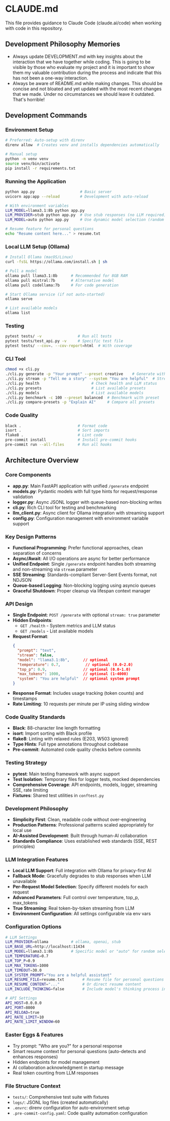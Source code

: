 # CLAUDE.md

This file provides guidance to Claude Code (claude.ai/code) when working with code in this repository.

## Development Philosophy Memories

- Always update DEVELOPMENT.md with key insights about the interaction that we have together while coding. This is going to be visible by those who evaluate my project and it is important to show them my valuable contribution during the process and indicate that this has not been a one-way interaction.
- Always be aware of README.md while making changes. This should be concise and not bloated and yet updated with the most recent changes that we made. Under no circumstances we should leave it outdated. That's horrible!

## Development Commands

### Environment Setup
```bash
# Preferred: Auto-setup with direnv
direnv allow  # Creates venv and installs dependencies automatically

# Manual setup
python -m venv venv
source venv/bin/activate
pip install -r requirements.txt
```

### Running the Application
```bash
python app.py                    # Basic server
uvicorn app:app --reload         # Development with auto-reload

# With environment variables
LLM_MODEL=llama3.1:8b python app.py
LLM_PROVIDER=stub python app.py  # Use stub responses (no LLM required)
LLM_MODEL=auto python app.py     # Use dynamic model selection (random from available)

# Resume feature for personal questions
echo "Resume content here..." > resume.txt
```

### Local LLM Setup (Ollama)
```bash
# Install Ollama (macOS/Linux)
curl -fsSL https://ollama.com/install.sh | sh

# Pull a model
ollama pull llama3.1:8b      # Recommended for 8GB RAM
ollama pull mistral:7b       # Alternative model
ollama pull codellama:7b     # For code generation

# Start Ollama service (if not auto-started)
ollama serve

# List available models
ollama list
```

### Testing
```bash
pytest tests/ -v                # Run all tests
pytest tests/test_api.py -v     # Specific test file
pytest tests/ --cov=. --cov-report=html  # With coverage
```

### CLI Tool
```bash
chmod +x cli.py
./cli.py generate -p "Your prompt" --preset creative    # Generate with preset
./cli.py stream -p "Tell me a story" --system "You are helpful"  # Stream with system prompt
./cli.py health                       # Check health and LLM status
./cli.py presets                      # List available presets
./cli.py models                       # List available models
./cli.py benchmark -c 100 --preset balanced  # Benchmark with preset
./cli.py compare-presets -p "Explain AI"     # Compare all presets
```

### Code Quality
```bash
black .                         # Format code
isort .                         # Sort imports
flake8 .                        # Lint code
pre-commit install              # Install pre-commit hooks
pre-commit run --all-files      # Run all hooks
```

## Architecture Overview

### Core Components
- **app.py**: Main FastAPI application with unified `/generate` endpoint
- **models.py**: Pydantic models with full type hints for request/response validation
- **logger.py**: Async JSONL logger with queue-based non-blocking writes
- **cli.py**: Rich CLI tool for testing and benchmarking
- **llm_client.py**: Async client for Ollama integration with streaming support
- **config.py**: Configuration management with environment variable support

### Key Design Patterns
- **Functional Programming**: Prefer functional approaches, clean separation of concerns
- **Async/Await**: All I/O operations are async for better performance
- **Unified Endpoint**: Single `/generate` endpoint handles both streaming and non-streaming via `stream` parameter
- **SSE Streaming**: Standards-compliant Server-Sent Events format, not NDJSON
- **Queue-based Logging**: Non-blocking logging using asyncio queues
- **Graceful Shutdown**: Proper cleanup via lifespan context manager

### API Design
- **Single Endpoint**: `POST /generate` with optional `stream: true` parameter
- **Hidden Endpoints**: 
  - `GET /health` - System metrics and LLM status
  - `GET /models` - List available models
- **Request Format**: 
  ```json
  {
    "prompt": "text",
    "stream": false,
    "model": "llama3.1:8b",      // optional
    "temperature": 0.7,           // optional (0.0-2.0)
    "top_p": 0.9,                // optional (0.0-1.0)
    "max_tokens": 1000,          // optional (1-4000)
    "system": "You are helpful"  // optional system prompt
  }
  ```
- **Response Format**: Includes usage tracking (token counts) and timestamps
- **Rate Limiting**: 10 requests per minute per IP using sliding window

### Code Quality Standards
- **Black**: 88-character line length formatting
- **isort**: Import sorting with Black profile
- **flake8**: Linting with relaxed rules (E203, W503 ignored)
- **Type Hints**: Full type annotations throughout codebase
- **Pre-commit**: Automated code quality checks before commits

### Testing Strategy
- **pytest**: Main testing framework with async support
- **Test Isolation**: Temporary files for logger tests, mocked dependencies
- **Comprehensive Coverage**: API endpoints, models, logger, streaming SSE, rate limiting
- **Fixtures**: Shared test utilities in `conftest.py`

### Development Philosophy
- **Simplicity First**: Clean, readable code without over-engineering
- **Production Patterns**: Professional patterns scaled appropriately for local use
- **AI-Assisted Development**: Built through human-AI collaboration
- **Standards Compliance**: Uses established web standards (SSE, REST principles)

### LLM Integration Features
- **Local LLM Support**: Full integration with Ollama for privacy-first AI
- **Fallback Mode**: Gracefully degrades to stub responses when LLM unavailable
- **Per-Request Model Selection**: Specify different models for each request
- **Advanced Parameters**: Full control over temperature, top_p, max_tokens
- **True Streaming**: Real token-by-token streaming from LLM
- **Environment Configuration**: All settings configurable via env vars

### Configuration Options
```bash
# LLM Settings
LLM_PROVIDER=ollama          # ollama, openai, stub
LLM_BASE_URL=http://localhost:11434
LLM_MODEL=llama3.1:8b        # Specific model or "auto" for random selection
LLM_TEMPERATURE=0.7
LLM_TOP_P=0.9
LLM_MAX_TOKENS=1000
LLM_TIMEOUT=30.0
LLM_SYSTEM_PROMPT="You are a helpful assistant"
LLM_RESUME_FILE=resume.txt        # Resume file for personal questions
LLM_RESUME_CONTENT="..."          # Or direct resume content
LLM_INCLUDE_THINKING=false        # Include model's thinking process in responses

# API Settings
API_HOST=0.0.0.0
API_PORT=8000
API_RELOAD=true
API_RATE_LIMIT=10
API_RATE_LIMIT_WINDOW=60
```

### Easter Eggs & Features
- Try prompt: "Who are you?" for a personal response
- Smart resume context for personal questions (auto-detects and enhances responses)
- Hidden endpoints for model management
- AI collaboration acknowledgment in startup message
- Real token counting from LLM responses

### File Structure Context
- `tests/`: Comprehensive test suite with fixtures
- `logs/`: JSONL log files (created automatically)
- `.envrc`: direnv configuration for auto-environment setup
- `.pre-commit-config.yaml`: Code quality automation configuration
```